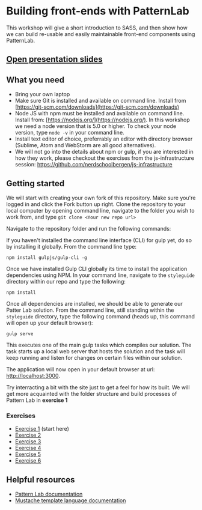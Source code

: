 # Building front-ends with PatternLab

This workshop will give a short introduction to SASS, and then show how we can build re-usable and easily maintainable front-end components using PatternLab.

## [Open presentation slides](https://docs.google.com/presentation/d/18R4Toq5VyJSwfvm7fsn9z95w4N_qO6XU8fDbTwMFOCI/edit?usp=sharing)

## What you need
* Bring your own laptop
* Make sure Git is installed and available on command line. Install from [https://git-scm.com/downloads](https://git-scm.com/downloads)
* Node JS with npm must be installed and available on command line. Install from: [https://nodejs.org/](https://nodejs.org/). In this workshop we need a node version that is 5.0 or higher. To check your node version, type `node -v` in your command line.
* Install text editor of choice, preferrably an editor with directory browser (Sublime, Atom and WebStorm are all good alternatives).
* We will not go into the details about npm or gulp, if you are interested in how they work, please checkout the exercises from the js-infrastructure session: https://github.com/nerdschoolbergen/js-infrastructure

## Getting started
We will start with creating your own fork of this repository.
Make sure you're logged in and click the Fork button up right.
Clone the repository to your local computer by opening command line, navigate to the folder you wish to work from, and type `git clone <Your new repo url>`

Navigate to the repository folder and run the following commands:

If you haven't installed the command line interface (CLI) for gulp yet, do so by installing it globally. From the command line type:

`npm install gulpjs/gulp-cli -g`

Once we have installed Gulp CLI globally its time to install the application dependencies using NPM. In your command line, navigate to the `styleguide` directory within our repo and type the following:

`npm install`

Once all dependencies are installed, we should be able to generate our Patter Lab solution. From the command line, still standing within the `styleguide` directory, type the following command (heads up, this command will open up your default browser):

`gulp serve`

This executes one of the main gulp tasks which compiles our solution. The task starts up a local web server that hosts the solution and the task will keep running and listen for changes on certain files within our solution.

The application will now open in your default browser at url: [http://localhost:3000](http://localhost:3000).

Try interracting a bit with the site just to get a feel for how its built. We will get more acquainted with the folder structure and build processes of Pattern Lab in **exercise 1**

### Exercises

- [Exercise 1](exercise1/) (start here)
- [Exercise 2](exercise2/)
- [Exercise 3](exercise3/)
- [Exercise 4](exercise4/)
- [Exercise 5](exercise5/)
- [Exercise 6](exercise6/)

## Helpful resources

* [Pattern Lab documentation](http://patternlab.io/docs/index.html)
* [Mustache template language documentation](https://mustache.github.io/mustache.5.html)
